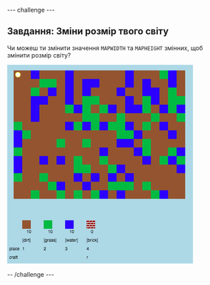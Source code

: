 \--- challenge \---

## Завдання: Зміни розмір твого світу

Чи можеш ти змінити значення `MAPWIDTH` та `MAPHEIGHT` змінних, щоб змінити розмір світу?

![знімок екрану](images/craft-mapsize.png)

-- /challenge \---